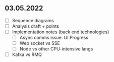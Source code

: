 ## 03.05.2022

- [ ] Sequence diagrams
- [ ] Analysis draft + points 
- [ ] Implementation notes (back end technologies)
  - [ ] Async comms issue. UI Progress
  - [ ] Web socket vs SSE
  - [ ] Node vs other CPU-intensive langs
- [ ] Kafka vs RMQ